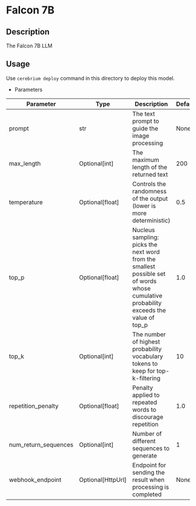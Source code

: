 # Falcon 7B

## Description

The Falcon 7B LLM

## Usage

Use `cerebrium deploy` command in this directory to deploy this model.

- Parameters

| Parameter            | Type              | Description                                                                                                                           | Default |
|----------------------|-------------------|---------------------------------------------------------------------------------------------------------------------------------------|---------|
| prompt               | str               | The text prompt to guide the image processing                                                                                         | None    |
| max_length           | Optional[int]     | The maximum length of the returned text                                                                                               | 200     |
| temperature          | Optional[float]   | Controls the randomness of the output (lower is more deterministic)                                                                   | 0.5     |
| top_p                | Optional[float]   | Nucleus sampling: picks the next word from the smallest possible set of words whose cumulative probability exceeds the value of top_p | 1.0     |
| top_k                | Optional[int]     | The number of highest probability vocabulary tokens to keep for top-k-filtering                                                       | 10      |
| repetition_penalty   | Optional[float]   | Penalty applied to repeated words to discourage repetition                                                                            | 1.0     |
| num_return_sequences | Optional[int]     | Number of different sequences to generate                                                                                             | 1       |
| webhook_endpoint     | Optional[HttpUrl] | Endpoint for sending the result when processing is completed                                                                          | None    |